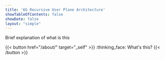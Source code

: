 ```yaml
---
title: '6G Recursive User Plane Architecture'
showTableOfContents: false
showDate: false
layout: "simple"
---
```


Brief explanation of what is this

{{< button href="/about/" target="_self" >}}
:thinking_face: What's this?
{{< /button >}}